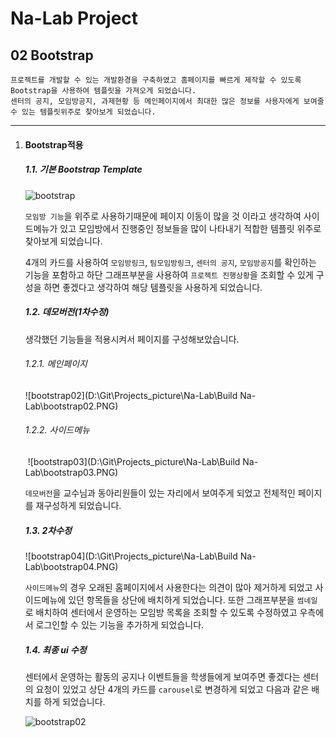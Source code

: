 # Na-Lab Project

## 02 Bootstrap



```
프로젝트를 개발할 수 있는 개발환경을 구축하였고 홈페이지를 빠르게 제작할 수 있도록 Bootstrap을 사용하여 템플릿을 가져오게 되었습니다.
센터의 공지, 모임방공지, 과제현황 등 메인페이지에서 최대한 많은 정보를 사용자에게 보여줄 수 있는 템플릿위주로 찾아보게 되었습니다.
```



---

1. #### Bootstrap적용

   ##### 1.1. 기본 Bootstrap Template

   ![bootstrap](https://user-images.githubusercontent.com/43952470/106357338-ee324880-6348-11eb-847d-9998fce29040.PNG)

   `모임방 기능`을 위주로 사용하기때문에 페이지 이동이 많을 것 이라고 생각하여 사이드메뉴가 있고 모임방에서 진행중인 정보들을 많이 나타내기 적합한 템플릿 위주로 찾아보게 되었습니다.

   4개의 카드를 사용하여 `모임방링크`, `팀모임방링크`, `센터의 공지`, `모임방공지`를 확인하는 기능을 포함하고 하단 그래프부분을 사용하여 `프로젝트 진행상황`을 조회할 수 있게 구성을 하면 좋겠다고 생각하여 해당 템플릿을 사용하게 되었습니다.

   

   ##### 1.2. 데모버전(1차수정)

   생각했던 기능들을 적용시켜서 페이지를 구성해보았습니다.

   

   ###### 	1.2.1. 메인페이지

   ![bootstrap02](D:\Git\Projects_picture\Na-Lab\Build Na-Lab\bootstrap02.PNG)

   

   ###### 	1.2.2. 사이드메뉴

   ​	![bootstrap03](D:\Git\Projects_picture\Na-Lab\Build Na-Lab\bootstrap03.PNG)

   `데모버전`을 교수님과 동아리원들이 있는 자리에서 보여주게 되었고 전체적인 페이지를 재구성하게 되었습니다.

   

   ##### 1.3. 2차수정

   ![bootstrap04](D:\Git\Projects_picture\Na-Lab\Build Na-Lab\bootstrap04.PNG)

   `사이드메뉴`의 경우 오래된 홈페이지에서 사용한다는 의견이 많아 제거하게 되었고 사이드메뉴에 있던 항목들을 상단에 배치하게 되었습니다. 또한 그래프부분을 `썸네일`로 배치하여 센터에서 운영하는 모임방 목록을 조회할 수 있도록 수정하였고 우측에서 로그인할 수 있는 기능을 추가하게 되었습니다.

   

   ##### 1.4. 최종 ui 수정
   
   센터에서 운영하는 활동의 공지나 이벤트들을 학생들에게 보여주면 좋겠다는 센터의 요청이 있었고 상단 4개의 카드를 `carousel`로 변경하게 되었고 다음과 같은 배치를 하게 되었습니다.
   
   ![bootstrap02](https://user-images.githubusercontent.com/43952470/106357342-f4c0c000-6348-11eb-9676-387b889abd9a.PNG)
   
   


